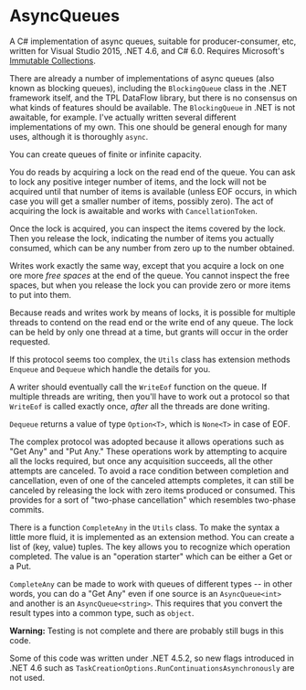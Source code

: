 # AsyncQueues
A C# implementation of async queues, suitable for producer-consumer, etc, written for Visual Studio 2015, .NET 4.6, and C# 6.0. Requires Microsoft's [Immutable Collections](http://www.nuget.org/packages/System.Collections.Immutable).

There are already a number of implementations of async queues (also known as blocking queues), including the `BlockingQueue`
class in the .NET framework itself, and the TPL DataFlow library, but there is no consensus on what kinds of features should
be available. The `BlockingQueue` in .NET is not awaitable, for example. I've actually written several different
implementations of my own. This one should be general enough for many uses, although it is thoroughly `async`.

You can create queues of finite or infinite capacity.

You do reads by acquiring a lock on the read end of the queue. You can ask to lock any positive integer number of items,
and the lock will not be acquired until that number of items is available (unless EOF occurs, in which case you will get a
smaller number of items, possibly zero). The act of acquiring the lock is awaitable and works with `CancellationToken`.

Once the lock is acquired, you can inspect the items covered by the lock. Then you release the lock, indicating the number
of items you actually consumed, which can be any number from zero up to the number obtained.

Writes work exactly the same way, except that you acquire a lock on one ore more *free spaces* at the end of the queue. You
cannot inspect the free spaces, but when you release the lock you can provide zero or more items to put into them.

Because reads and writes work by means of locks, it is possible for multiple threads to contend on the read end or the write
end of any queue. The lock can be held by only one thread at a time, but grants will occur in the order requested.

If this protocol seems too complex, the `Utils` class has extension methods `Enqueue` and `Dequeue` which handle the details
for you.

A writer should eventually call the `WriteEof` function on the queue. If multiple threads are writing, then you'll have to
work out a protocol so that `WriteEof` is called exactly once, *after* all the threads are done writing.

`Dequeue` returns a value of type `Option<T>`, which is `None<T>` in case of EOF.

The complex protocol was adopted because it allows operations such as "Get Any" and "Put Any." These operations work by
attempting to acquire all the locks required, but once any acquisition succeeds, all the other attempts are canceled. To
avoid a race condition between completion and cancellation, even of one of the canceled attempts completes, it can
still be canceled by releasing the lock with zero items produced or consumed. This provides for a sort of "two-phase
cancellation" which resembles two-phase commits.

There is a function `CompleteAny` in the `Utils` class. To make the syntax a little more fluid, it is implemented as an
extension method. You can create a list of (key, value) tuples. The key allows you to recognize which operation completed.
The value is an "operation starter" which can be either a Get or a Put.

`CompleteAny` can be made to work with queues of different types -- in other words, you can do a "Get Any" even if one
source is an `AsyncQueue<int>` and another is an `AsyncQueue<string>`. This requires that you convert the
result types into a common type, such as `object`.

**Warning:** Testing is not complete and there are probably still bugs in this code.

Some of this code was written under .NET 4.5.2, so new flags introduced in .NET 4.6 such as
``TaskCreationOptions.RunContinuationsAsynchronously`` are not used.
